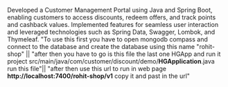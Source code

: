 Developed a Customer Management Portal using Java and Spring Boot, enabling customers to access discounts, redeem offers, and track points and cashback values. Implemented features for seamless user interaction and leveraged technologies such as Spring Data, Swagger, Lombok, and Thymeleaf.
"To use this first you have to open mongodb compass and connect to the database and create the database using this name "rohit-shop" ||
"after then you have to go is this file the last one HGApp and run it project src/main/java/com/customer/discount/demo/**HGApplication**.java run this file"||
"after then use this url to run in web page **http://localhost:7400/rohit-shop/v1** copy it and past in the url"
